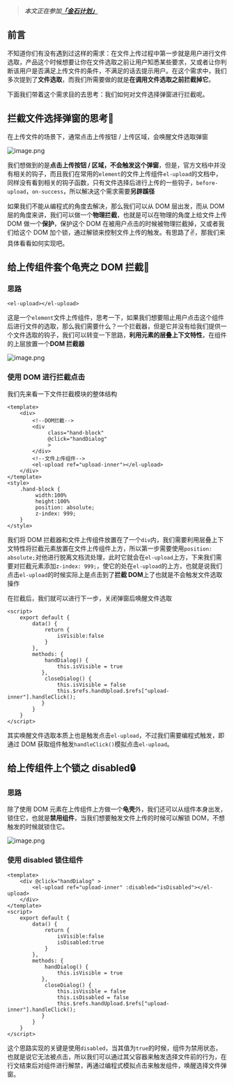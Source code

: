 > ***本文正在参加[「金石计划」](https://juejin.cn/post/7207698564641996856/ "https://juejin.cn/post/7207698564641996856/")***

## 前言

不知道你们有没有遇到过这样的需求：在文件上传过程中第一步就是用户进行文件选取，产品这个时候想要让你在文件选取之前让用户知悉某些要求，又或者让你判断该用户是否满足上传文件的条件，不满足的话去提示用户。在这个需求中，我们多次提到了**文件选取**，而我们所需要做的就是**在调用文件选取之前拦截掉它**。

下面我们带着这个需求目的去思考：我们如何对文件选择弹窗进行拦截呢。

## 拦截文件选择弹窗的思考🤔

在上传文件的场景下，通常点击上传按钮 / 上传区域，会唤醒文件选取弹窗

![image.png](https://p3-juejin.byteimg.com/tos-cn-i-k3u1fbpfcp/a57d20bf15154d54884d95d7691207e4~tplv-k3u1fbpfcp-zoom-in-crop-mark:1512:0:0:0.awebp)

我们想做到的是**点击上传按钮 / 区域，不会触发这个弹窗**，但是，官方文档中并没有相关的钩子，而且我们在常用的`element`的文件上传组件`el-upload`的文档中，同样没有看到相关的钩子函数，只有文件选择后进行上传的一些钩子，`before-upload`，`on-success`，所以解决这个需求需要**另辟蹊径**

如果我们不能从编程式的角度去解决，那么我们可以从 DOM 层出发，而从 DOM 层的角度来讲，我们可以做一个**物理拦截**，也就是可以在物理的角度上给文件上传 DOM 做一个**保护**，保护这个 DOM 在被用户点击的时候被物理拦截掉，又或者我们给这个 DOM 加个锁，通过解锁来控制文件上传的触发。有思路了✌️，那我们来具体看看如何实现吧。

## 给上传组件套个龟壳之 DOM 拦截🐢

### 思路

```
<el-upload></el-upload>
```

这是一个`element`文件上传组件，思考一下，如果我们想要阻止用户点击这个组件后进行文件的选取，那么我们需要什么？一个拦截器，但是它并没有给我们提供一个文件选取的钩子，我们可以转变一下思路，**利用元素的层叠上下文特性**，在组件的上层放置一个**DOM 拦截器**

![image.png](https://p3-juejin.byteimg.com/tos-cn-i-k3u1fbpfcp/58cd5635e5b348b48389b17955f7a5b0~tplv-k3u1fbpfcp-zoom-in-crop-mark:1512:0:0:0.awebp)

### 使用 DOM 进行拦截点击

我们先来看一下文件拦截模块的整体结构

```
<template>
    <div>
        <!--DOM拦截-->
        <div 
             class="hand-block"
             @click="handDialog" 
             >
        </div>
        <!--文件上传组件-->   
        <el-upload ref="upload-inner"></el-upload>
    </div>
</template>
<style>
    .hand-block {
         width:100%
         height:100%
         position: absolute;
         z-index: 999;
    }
</style>
```

我们将 DOM 拦截器和文件上传组件放置在了一个`div`内，我们需要利用层叠上下文特性将拦截元素放置在文件上传组件上方，所以第一步需要使用`position: absolute;`对他进行脱离文档流处理，此时它就会在`el-upload`上方，下来我们需要对拦截元素添加`z-index: 999;`，使它的处在`el-upload`的上方，也就是说我们点击`el-upload`的时候实际上是点击到了**拦截 DOM**上了也就是不会触发文件选取操作

在拦截后，我们就可以进行下一步，关闭弹窗后唤醒文件选取

```
<script>
    export default {
        data() {
            return {
                isVisible:false
            }
        },
        methods: {
            handDialog() {
                this.isVisible = true
           },
            closeDialog() {
                this.isVisible = false
                this.$refs.handUpload.$refs["upload-inner"].handleClick();
           }
        }
    }
</script>
```

其实唤醒文件选取本质上也是触发点击`el-upload`，不过我们需要编程式触发，即通过 DOM 获取组件触发`handleClick()`模拟点击`el-upload`。

## 给上传组件上个锁之 disabled🔒

### 思路

除了使用 DOM 元素在上传组件上方做一个**龟壳**外，我们还可以从组件本身出发，锁住它，也就是**禁用组件**，当我们想要触发文件上传的时候可以解锁 DOM，不想触发的时候就锁住它。

![image.png](https://p3-juejin.byteimg.com/tos-cn-i-k3u1fbpfcp/759a6517ba8f4ed8866168328ac56ad2~tplv-k3u1fbpfcp-zoom-in-crop-mark:1512:0:0:0.awebp)

### 使用 disabled 锁住组件

```
<template>
    <div @click="handDialog" >
        <el-upload ref="upload-inner" :disabled="isDisabled"></el-upload>
    </div>
</template>
<script>
    export default {
        data() {
            return {
                isVisible:false
                isDisabled:true
            }
        },
        methods: {
            handDialog() {
                this.isVisible = true
           },
            closeDialog() {
                this.isVisible = false
                this.isDisabled = false
                this.$refs.handUpload.$refs["upload-inner"].handleClick();
           }
        }
    }
</script>
```

这个思路实现的关键是使用`disabled`，当其值为`true`的时候，组件为禁用状态，也就是说它无法被点击，所以我们可以通过其父容器来触发选择文件前的行为，在行文结束后对组件进行解禁，再通过编程式模拟点击来触发组件，唤醒选择文件弹窗。
